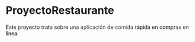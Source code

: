 # ProyectoRestaurante
Este proyecto trata sobre una aplicación de comida rápida en compras en linea
